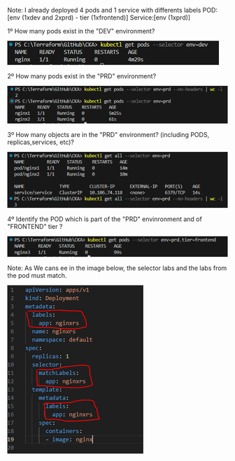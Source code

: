 Note: I already deployed 4 pods and 1 service with differents labels
POD:[env (1xdev and 2xprd) - tier (1xfrontend)]
Service:[env (1xprd)]

1º How many pods exist in the "DEV" environment?

![Alt Text](/images/Scheduling/labels.PNG)

2º How many pods exist in the "PRD" environment?

![Alt Text](/images/Scheduling/labels1.PNG)

3º How many objects are in the "PRD" environment? (including PODS, replicas,services, etc)?

![Alt Text](/images/Scheduling/labels2.PNG)

4º Identify the POD which is part of the "PRD" envinronment and of "FRONTEND" tier ?

![Alt Text](/images/Scheduling/labels3.PNG)

Note: 
As We cans ee in the image below, the selector labs and the labs from the pod must match.

![Alt Text](/images/Scheduling/labels4.PNG)